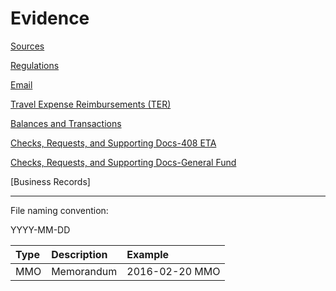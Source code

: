 # Evidence

[Sources](https://oakstreetfalls.github.io/Evidence/Sources)

[Regulations](https://oakstreetfalls.github.io/Evidence/Regulations)

[Email](https://oakstreetfalls.github.io/Evidence/Email/about.html)

[Travel Expense Reimbursements (TER)](https://github.com/oakstreetfalls/oakstreetfalls.github.io/tree/master/Evidence/Travel%20Expense%20Reimbursements)

[Balances and Transactions](https://github.com/oakstreetfalls/oakstreetfalls.github.io/tree/master/Evidence/Balances%20and%20Registers)

[Checks, Requests, and Supporting Docs-408 ETA](https://github.com/oakstreetfalls/oakstreetfalls.github.io/tree/master/Evidence/Checking-408%20ETA)

[Checks, Requests, and Supporting Docs-General Fund](https://github.com/oakstreetfalls/oakstreetfalls.github.io/tree/master/Evidence/Checking-General%20Fund)

[Business Records]

___

File naming convention:

YYYY-MM-DD <type> <rest-of-name>
  
| Type    | Description   | Example |
|:---     | :---          | :--     |
| MMO     | Memorandum    | 2016-02-20 MMO <author> <title> |
| RPT     | Report        | |
| PKS     | Packing Slip  | |
| INV     | Invoice | |
| CRQ     | Check Request | |
| CRT     | Check Receipt | |
| CSB     | Check Stub | |
| Check   | Check Image | 
